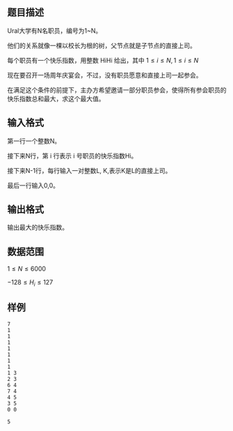 ## 题目描述

Ural大学有N名职员，编号为1~N。

他们的关系就像一棵以校长为根的树，父节点就是子节点的直接上司。

每个职员有一个快乐指数，用整数 HiHi 给出，其中 $1\leq i \leq N, 1 \leq i \leq N$

现在要召开一场周年庆宴会，不过，没有职员愿意和直接上司一起参会。

在满足这个条件的前提下，主办方希望邀请一部分职员参会，使得所有参会职员的快乐指数总和最大，求这个最大值。



## 输入格式

第一行一个整数N。

接下来N行，第 i 行表示 i 号职员的快乐指数Hi。

接下来N-1行，每行输入一对整数L, K,表示K是L的直接上司。

最后一行输入0,0。

## 输出格式

输出最大的快乐指数。

## 数据范围

$1\leq N \leq 6000$

$-128 \leq H_i \leq 127$

## 样例

```input1
7
1
1
1
1
1
1
1
1 3
2 3
6 4
7 4
4 5
3 5
0 0
```

```output1
5
```

